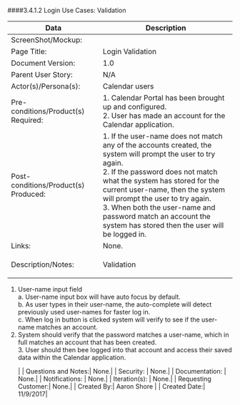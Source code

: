 ####3.4.1.2   Login Use Cases: Validation


| Data | Description |
| --- |--- |
| ScreenShot/Mockup: | |
| Page Title: | Login Validation |
| Document Version:| 1.0|
| Parent User Story:| N/A|
| Actor(s)/Persona(s): | Calendar users |
| Pre-conditions/Product(s) Required: | 1. Calendar Portal has been brought up and configured. <br>2. User has made an account for the Calendar application.|
| Post-conditions/Product(s) Produced: | 1. If the user-name does not match any of the accounts created, the system will prompt the user to try again. <br>2. If the password does not match what the system has stored for the current user-name, then the system will prompt the user to try again. <br> 3. When both the user-name and password match an account the system has stored then the user will be logged in.|
| Links: | None.|
| Description/Notes:|<p> Validation <br>
1. User-name input field <br>
    a. User-name input box will have auto focus by default. <br>
    b. As user types in their user-name, the auto-complete will detect previously used user-names for faster log in. <br>
    c. When log in button is clicked system will verify to see if the user-name matches an account. <br>
 2. System should verify that the password matches a user-name, which in full matches an account that has been created. <br> 3. User should then bee logged into that account and access their saved data within the Calendar application. </p> |
| Questions and Notes:| None.|
| Security: | None.|
| Documentation: | None.|
| Notifications: | None.|
| Iteration(s): | None.|
| Requesting Customer:| None.|
| Created By:| Aaron Shore |
| Created Date:| 11/9/2017|
